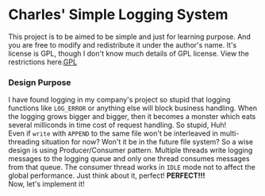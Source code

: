 # Charles' Simple Logging System
This project is to be aimed to be simple and just for learning purpose. And you are free to modify and redistribute it under the author's name. It's license is GPL, though I don't know much details of GPL license. View the restrictions here.[GPL](https://github.com/linghuazaii/Charles-Logging/blob/master/LICENSE)

### Design Purpose
I have found logging in my company's project so stupid that logging functions like `LOG_ERROR` or anything else will block business handling. When the logging grows bigger and bigger, then it becomes a monster which eats several milliconds in time cost of request handling. So stupid, Huh!   
Even if `write` with `APPEND` to the same file won't be interleaved in multi-threading situation for now? Won't it be in the future file system? So a wise design is using Producer/Consumer pattern. Multiple threads write logging messages to the logging queue and only one thread consumes messages from that queue. The consumer thread works in `IDLE` mode not to affect the global performance. Just think about it, perfect! **PERFECT!!!**  
Now, let's implement it!
